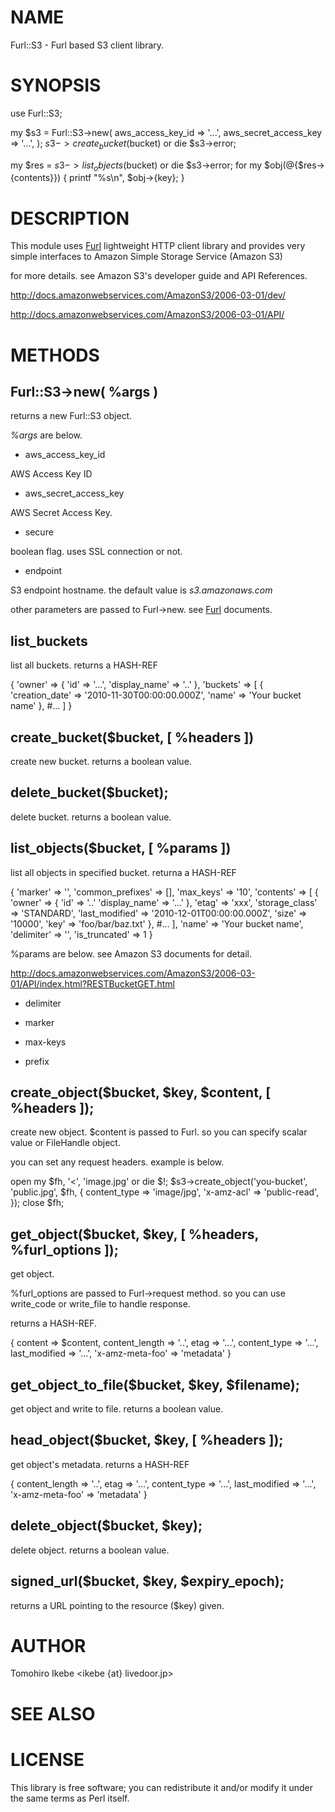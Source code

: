 # NAME

Furl::S3 - Furl based S3 client library.

# SYNOPSIS

  use Furl::S3;

  my $s3 = Furl::S3->new(
      aws_access_key_id => '...',
      aws_secret_access_key => '...',
  );
  $s3->create_bucket($bucket) or die $s3->error;

  my $res = $s3->list_objects($bucket) or die $s3->error;
  for my $obj(@{$res->{contents}}) {
      printf "%s\n", $obj->{key};
  }

# DESCRIPTION

This module uses [Furl](http://search.cpan.org/perldoc?Furl) lightweight HTTP client library and provides very simple interfaces to Amazon Simple Storage Service (Amazon S3)

for more details. see Amazon S3's developer guide and API References.

http://docs.amazonwebservices.com/AmazonS3/2006-03-01/dev/

http://docs.amazonwebservices.com/AmazonS3/2006-03-01/API/

# METHODS

## Furl::S3->new( %args )

returns a new Furl::S3 object.

_%args_ are below.

- aws_access_key_id

AWS Access Key ID

- aws_secret_access_key

AWS Secret Access Key.

- secure

boolean flag. uses SSL connection or not.

- endpoint

S3 endpoint hostname. the default value is _s3.amazonaws.com_

other parameters are passed to Furl->new. see [Furl](http://search.cpan.org/perldoc?Furl) documents.

## list_buckets

list all buckets.
returns a HASH-REF

  {
      'owner' => {
        'id' => '...',
        'display_name' => '..'
      },
      'buckets' => [
          {
              'creation_date' => '2010-11-30T00:00:00.000Z',
              'name' => 'Your bucket name'
          },
          #...
      ]
  }

## create_bucket($bucket, [ \%headers ])

create new bucket.
returns a boolean value.

## delete_bucket($bucket);

delete bucket.
returns a boolean value.

## list_objects($bucket, [ \%params ])

list all objects in specified bucket.
returna a HASH-REF



  {
      'marker' => '',
      'common_prefixes' => [],
      'max_keys' => '10',
      'contents' => [
          {
               'owner' => {
                   'id' => '..'
                   'display_name' => '...'
               },
               'etag' => 'xxx',
               'storage_class' => 'STANDARD',
               'last_modified' => '2010-12-01T00:00:00.000Z',
               'size' => '10000',
               'key' => 'foo/bar/baz.txt'
          },
          #...
      ],
      'name' => 'Your bucket name',
      'delimiter' => '',
      'is_truncated' => 1
   }

\%params are below.
see Amazon S3 documents for detail.

http://docs.amazonwebservices.com/AmazonS3/2006-03-01/API/index.html?RESTBucketGET.html

- delimiter

- marker

- max-keys

- prefix

## create_object($bucket, $key, $content, [ \%headers ]);

create new object.
$content is passed to Furl. so you can specify scalar value or FileHandle object.

you can set any request headers. example is below.

  open my $fh, '<', 'image.jpg' or die $!;
  $s3->create_object('you-bucket', 'public.jpg', $fh, {
      content_type => 'image/jpg',
      'x-amz-acl' => 'public-read',
  });
  close $fh;

## get_object($bucket, $key, [ \%headers, \%furl_options ]);

get object.

\%furl_options are passed to Furl->request method. so you can use write_code or write_file to handle response.

returns a HASH-REF.

  {
      content => $content,
      content_length => '..',
      etag => '...',
      content_type => '...',
      last_modified => '...',
      'x-amz-meta-foo' => 'metadata'
  }

## get_object_to_file($bucket, $key, $filename);

get object and write to file.
returns a boolean value.

## head_object($bucket, $key, [ \%headers ]);

get object's metadata.
returns a HASH-REF

  {
      content_length => '..',
      etag => '...',
      content_type => '...',
      last_modified => '...',
      'x-amz-meta-foo' => 'metadata'
  }

## delete_object($bucket, $key);

delete object.
returns a boolean value.

## signed_url($bucket, $key, $expiry_epoch);

returns a URL pointing to the resource ($key) given.

# AUTHOR

Tomohiro Ikebe <ikebe {at} livedoor.jp>

# SEE ALSO

# LICENSE

This library is free software; you can redistribute it and/or modify
it under the same terms as Perl itself.
